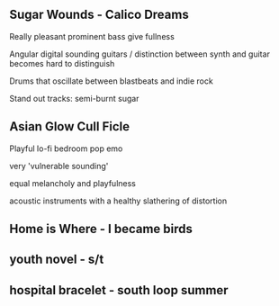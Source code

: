 ## Sugar Wounds - Calico Dreams
Really pleasant prominent bass give fullness

Angular digital sounding guitars / distinction between synth and guitar becomes hard to distinguish

Drums that oscillate between blastbeats and indie rock

Stand out tracks: semi-burnt sugar

## Asian Glow Cull Ficle
Playful lo-fi bedroom pop emo

very 'vulnerable sounding'

equal melancholy and playfulness

acoustic instruments with a healthy slathering of distortion


## Home is Where - I became birds
## youth novel - s/t
## hospital bracelet - south loop summer